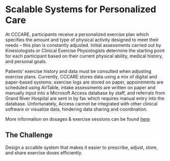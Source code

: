 # Scalable Systems for Personalized Care
At CCCARE, participants receive a personalized exercise plan which specifies the amount and type of physical activity designed to meet their needs – this plan is constantly adjusted. Initial assessments carried out by Kinesiologists or Clinical Exercise Physiologists determine the starting point for each participant based on their current physical ability, medical history, and personal goals.   

Patients’ exercise history and data must be consulted when adjusting exercise plans. Currently, CCCARE stores data using a mix of digital and paper-based systems: exercise logs are stored on paper, appointments are scheduled using AirTable, intake assessments are written on paper and manually input into a Microsoft Access database by staff, and referrals from Grand River Hospital are sent in by fax which requires manual entry into the database. Unfortunately, Access cannot be integrated with other clinical software or visualize data, hindering data sharing and coordination.

More information on dosages & exercise sessions can be found [here](https://uofwaterloo.sharepoint.com/:w:/r/sites/tm-eng-engineeringideasclinic/Shared%20Documents/Health%20Hub/W26%20Health%20Tech%20Challenge%202/Dosages%20%26%20Exercise%20Sessions%20-%20More%20Details.docx?d=w4848032b80e54a9bab7b14fe89a329c8&csf=1&web=1&e=g0tvef)

## The Challenge
Design a sccalble system that makes it easier to prescribe, adjust, store, and share exercise doses efficiently.
